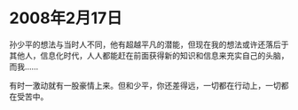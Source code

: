 # 2008年2月17日

孙少平的想法与当时人不同，他有超越平凡的潜能，但现在我的想法或许还落后于其他人，信息化时代，人人都能赶在前面获得新的知识和信息来充实自己的头脑，而我……

有时一激动就有一股豪情上来。但和少平，你还差得远，一切都在行动上，一切都在受苦中。